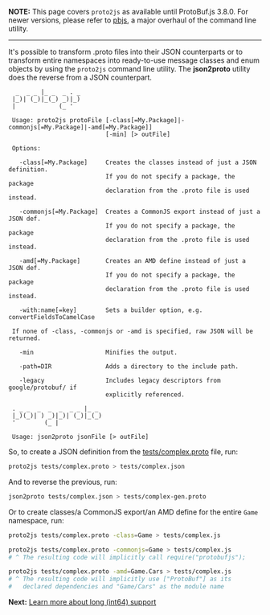 **NOTE:** This page covers `proto2js` as available until ProtoBuf.js 3.8.0. For newer versions, please refer to [pbjs](./pbjs), a major overhaul of the command line utility.

---

It's possible to transform .proto files into their JSON counterparts or to transform entire namespaces into ready-to-use message classes and enum objects by using the `proto2js` command line utility. The **json2proto** utility does the reverse from a JSON counterpart.

```
  _  _ _ |_ _  _ . _
 |_)| (_)|_(_) _)|_)
 |            (_ '

 Usage: proto2js protoFile [-class[=My.Package]|-commonjs[=My.Package]|-amd[=My.Package]]
                           [-min] [> outFile]

 Options:

   -class[=My.Package]     Creates the classes instead of just a JSON definition.
                           If you do not specify a package, the package
                           declaration from the .proto file is used instead.

   -commonjs[=My.Package]  Creates a CommonJS export instead of just a JSON def.
                           If you do not specify a package, the package
                           declaration from the .proto file is used instead.

   -amd[=My.Package]       Creates an AMD define instead of just a JSON def.
                           If you do not specify a package, the package
                           declaration from the .proto file is used instead.

   -with:name[=key]        Sets a builder option, e.g. convertFieldsToCamelCase

 If none of -class, -commonjs or -amd is specified, raw JSON will be returned.

   -min                    Minifies the output.

   -path=DIR               Adds a directory to the include path.

   -legacy                 Includes legacy descriptors from google/protobuf/ if
                           explicitly referenced.
```

```
 . _ _  _  _  _  _ _ |_ _
 |_)(_)| ) _)|_)| (_)|_(_)
 '        (_ |

 Usage: json2proto jsonFile [> outFile]
```

So, to create a JSON definition from the [tests/complex.proto](https://github.com/dcodeIO/ProtoBuf.js/blob/master/tests/complex.proto) file, run:

```bash
proto2js tests/complex.proto > tests/complex.json
```

And to reverse the previous, run:

```bash
json2proto tests/complex.json > tests/complex-gen.proto
```

Or to create classes/a CommonJS export/an AMD define for the entire `Game` namespace, run:

```bash
proto2js tests/complex.proto -class=Game > tests/complex.js
```

```bash
proto2js tests/complex.proto -commonjs=Game > tests/complex.js
# ^ The resulting code will implicitly call require("protobufjs");
```

```bash
proto2js tests/complex.proto -amd=Game.Cars > tests/complex.js
# ^ The resulting code will implicitly use ["ProtoBuf"] as its
#   declared dependencies and "Game/Cars" as the module name
```

**Next:** [Learn more about long (int64) support](https://github.com/dcodeIO/ProtoBuf.js/wiki/Long)